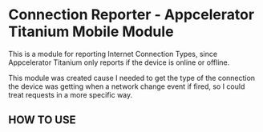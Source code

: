 Connection Reporter - Appcelerator Titanium Mobile Module
=========================================================

This is a module for reporting Internet Connection Types, since Appcelerator Titanium only reports if the device is online or offline.

This module was created cause I needed to get the type of the connection the device was getting when a network change event if fired, so I could treat requests in a more specific way.

HOW TO USE
-------------------------
